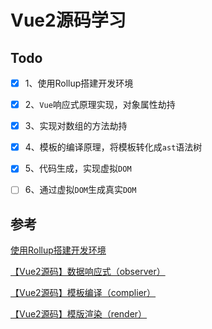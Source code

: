 # Vue2源码学习



## Todo

- [x] 1、使用Rollup搭建开发环境
- [x] 2、`Vue`响应式原理实现，对象属性劫持
- [x] 3、实现对数组的方法劫持
- [x] 4、模板的编译原理，将模板转化成`ast`语法树
- [x] 5、代码生成，实现虚拟`DOM`
- [ ] 6、通过虚拟`DOM`生成真实`DOM`



## 参考

[使用Rollup搭建开发环境](https://edwhpt.github.io/rollup-build/)

[【Vue2源码】数据响应式（observer）](https://edwhpt.github.io/vue2-src-02-observer/)

[【Vue2源码】模板编译（complier）](https://edwhpt.github.io/vue2-src-03-complier/)

[【Vue2源码】模版渲染（render）](https://edwhpt.github.io/vue2-src-04-render/)
